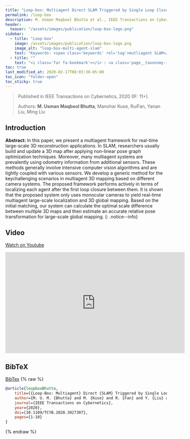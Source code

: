 ```yaml
---
title: "Loop-box: Multiagent Direct SLAM Triggered by Single Loop Closure for Large Scale Mapping"
permalink: /loop-box
description: M. Usman Maqbool Bhutta et al., IEEE Transactions on Cybernetics, 2020 (IF 11+).
header:
  teaser: "/assets/images/publication/loop-box-logo.png"
sidebar:
  - title: "Loop-box"
    image: /assets/images/publication/loop-box-logo.png
    image_alt: "loop-box-multi-agent-slam"
    text: "Keywords: <span class='keywords' rel='tag'>mutliagent SLAM</span> <span class='keywords' rel='tag'>3D Mapping</span>" 
  - title: ""
    text: "<i class='far fa-bookmark'></i> : <a class='page__taxonomy-item ' href='https://arxiv.org/abs/2009.13851'><i class='fas fa-file-pdf' aria-hidden='true'></i> arXiv</a> <a class='page__taxonomy-item ' href='#video'><i class='fab fa-youtube'></i> Video</a> <a class='page__taxonomy-item ' href='#bibtex'><i class='fas fa-file-alt'></i> BibTeX</a>"  
toc: true
last_modified_at: 2020-02-17T08:03:30-05:00
toc_icon: "folder-open" 
toc_sticky: true
---
```


> Published in IEEE Transactions on Cybernetics, 2020 (IF: 11+).
>
> Authors: **M. Usman Maqbool Bhutta**, Manohar Kuse, RuiFan, Yanan Liu, Ming Liu

## Introduction 

**Abstract:**  In this paper, we present a multiagent framework for real-time large-scale 3D reconstruction applications. In SLAM, researchers usually build and update a 3D map after applying non-linear pose graph optimization techniques. Moreover, many multiagent systems are prevalently using odometry information from additional sensors. These methods generally involve intensive computer vision algorithms and are tightly coupled with various sensors. We develop a generic method for the keychallenging scenarios in multiagent 3D mapping based on different camera systems. The proposed framework performs actively in terms of localizing each agent after the first loop closure between them. It is shown that the proposed system only uses monocular cameras to yield real-time multiagent large-scale localization and 3D global mapping. Based on the initial matching, our system can calculate the optimal scale difference between multiple 3D maps and then estimate an accurate relative pose transformation for large-scale global mapping.
{: .notice--info}

## Video 
<a class="page__taxonomy-item " href="[#bibtex](https://youtu.be/AatjVz5ysV8)">Watch on <i class='fab fa-youtube'></i> Youtube</a>
<iframe width="560" height="315" src="https://www.youtube.com/embed/AatjVz5ysV8 " frameborder="0" allow="autoplay; encrypted-media" allowfullscreen></iframe>


## BibTeX
<a class="page__taxonomy-item " href="/assets/bibtex/loop-box.bib"><i class="fas fa-download"></i> BibTex</a>
{% raw %}
```bib
@article{loopboxBhutta,
	title={{Loop-Box: Multiagent} Direct {SLAM} Triggered by Single Loop Closure for Large-Scale Mapping}, 
	author={M. U. M. {Bhutta} and M. {Kuse} and R. {Fan} and Y. {Liu} and M. {Liu}},
	journal={IEEE Transactions on Cybernetics},
	year={2020},
	doi={10.1109/TCYB.2020.3027307},
	pages={1-10}
}
```
{% endraw %}

